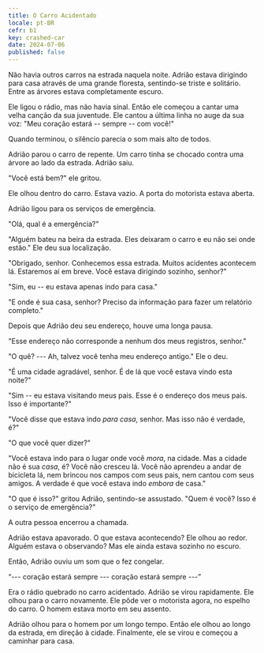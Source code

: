 ```yaml
---
title: O Carro Acidentado
locale: pt-BR
cefr: b1
key: crashed-car
date: 2024-07-06
published: false
---
```


Não havia outros carros na estrada naquela noite. Adrião estava dirigindo para casa através de uma grande floresta, sentindo-se triste e solitário. Entre as árvores estava completamente escuro.

Ele ligou o rádio, mas não havia sinal. Então ele começou a cantar uma velha canção da sua juventude. Ele cantou a última linha no auge da sua voz: "Meu coração estará -- sempre -- com você!"

Quando terminou, o silêncio parecia o som mais alto de todos.

Adrião parou o carro de repente. Um carro tinha se chocado contra uma árvore ao lado da estrada. Adrião saiu.

"Você está bem?" ele gritou.

Ele olhou dentro do carro. Estava vazio. A porta do motorista estava aberta.

Adrião ligou para os serviços de emergência.

"Olá, qual é a emergência?"

"Alguém bateu na beira da estrada. Eles deixaram o carro e eu não sei onde estão." Ele deu sua localização.

"Obrigado, senhor. Conhecemos essa estrada. Muitos acidentes acontecem lá. Estaremos aí em breve. Você estava dirigindo sozinho, senhor?"

"Sim, eu -- eu estava apenas indo para casa."

"E onde é sua casa, senhor? Preciso da informação para fazer um relatório completo."

Depois que Adrião deu seu endereço, houve uma longa pausa.

"Esse endereço não corresponde a nenhum dos meus registros, senhor."

"O quê? --- Ah, talvez você tenha meu endereço antigo." Ele o deu.

"É uma cidade agradável, senhor. É de lá que você estava vindo esta noite?"

"Sim -- eu estava visitando meus pais. Esse é o endereço dos meus pais. Isso é importante?"

"Você disse que estava indo *para casa*, senhor. Mas isso não é verdade, é?"

"O que você quer dizer?"

"Você estava indo para o lugar onde você *mora*, na cidade. Mas a cidade não é sua *casa*, é? Você não cresceu lá. Você não aprendeu a andar de bicicleta lá, nem brincou nos campos com seus pais, nem cantou com seus amigos. A verdade é que você estava indo *embora* de casa."

"O que é isso?" gritou Adrião, sentindo-se assustado. "Quem é você? Isso é o serviço de emergência?"

A outra pessoa encerrou a chamada.

Adrião estava apavorado. O que estava acontecendo? Ele olhou ao redor. Alguém estava o observando? Mas ele ainda estava sozinho no escuro.

Então, Adrião ouviu um som que o fez congelar.

“--- coração estará sempre --- coração estará sempre ---”

Era o rádio quebrado no carro acidentado. Adrião se virou rapidamente. Ele olhou para o carro novamente. Ele pôde ver o motorista agora, no espelho do carro. O homem estava morto em seu assento.

Adrião olhou para o homem por um longo tempo. Então ele olhou ao longo da estrada, em direção à cidade. Finalmente, ele se virou e começou a caminhar para casa.